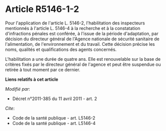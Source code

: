 # Article R5146-1-2

Pour l'application de l'article L. 5146-2, l'habilitation des inspecteurs mentionnés à l'article L. 5146-4 à la recherche et
à la constatation d'infractions pénales est conférée, à l'issue de la période d'adaptation, par décision du directeur général
de l'Agence nationale de sécurité sanitaire de l'alimentation, de l'environnement et du travail. Cette décision précise les
noms, qualités et qualifications des agents concernés. 

L'habilitation a une durée de quatre ans. Elle est renouvelable sur la base de critères fixés par le directeur général de
l'agence et peut être suspendue ou retirée à tout moment par ce dernier.

**Liens relatifs à cet article**

_Modifié par_:

  - Décret n°2011-385 du 11 avril 2011 - art. 2

_Cite_:

  - Code de la santé publique - art. L5146-2
  - Code de la santé publique - art. L5146-4

